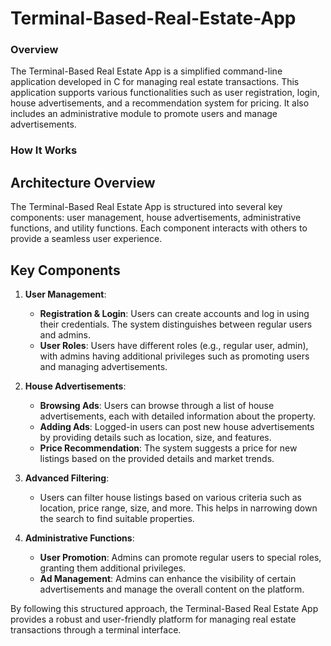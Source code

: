 # Terminal-Based-Real-Estate-App
### Overview
The Terminal-Based Real Estate App is a simplified command-line application developed in C for managing real estate transactions. This application supports various functionalities such as user registration, login, house advertisements, and a recommendation system for pricing. It also includes an administrative module to promote users and manage advertisements.

### How It Works

## Architecture Overview
The Terminal-Based Real Estate App is structured into several key components: user management, house advertisements, administrative functions, and utility functions. Each component interacts with others to provide a seamless user experience.

## Key Components

1. **User Management**:
    - **Registration & Login**: Users can create accounts and log in using their credentials. The system distinguishes between regular users and admins.
    - **User Roles**: Users have different roles (e.g., regular user, admin), with admins having additional privileges such as promoting users and managing advertisements.

2. **House Advertisements**:
    - **Browsing Ads**: Users can browse through a list of house advertisements, each with detailed information about the property.
    - **Adding Ads**: Logged-in users can post new house advertisements by providing details such as location, size, and features.
    - **Price Recommendation**: The system suggests a price for new listings based on the provided details and market trends.

3. **Advanced Filtering**:
    - Users can filter house listings based on various criteria such as location, price range, size, and more. This helps in narrowing down the search to find suitable properties.

4. **Administrative Functions**:
    - **User Promotion**: Admins can promote regular users to special roles, granting them additional privileges.
    - **Ad Management**: Admins can enhance the visibility of certain advertisements and manage the overall content on the platform.



By following this structured approach, the Terminal-Based Real Estate App provides a robust and user-friendly platform for managing real estate transactions through a terminal interface.
